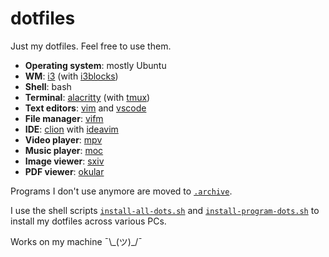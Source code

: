 # dotfiles

Just my dotfiles. Feel free to use them.

- **Operating system**: mostly Ubuntu
- **WM**: [i3](https://i3wm.org/) (with [i3blocks](https://github.com/vivien/i3blocks))
- **Shell**: bash
- **Terminal**: [alacritty](https://github.com/alacritty/alacritty) (with [tmux](https://github.com/tmux/tmux))
- **Text editors**: [vim](https://www.vim.org/) and [vscode](https://code.visualstudio.com/)
- **File manager**: [vifm](https://vifm.info/)
- **IDE**: [clion](https://www.jetbrains.com) with [ideavim](https://github.com/JetBrains/ideavim)
- **Video player**: [mpv](https://mpv.io/)
- **Music player**: [moc](http://moc.daper.net/)
- **Image viewer**: [sxiv](https://github.com/muennich/sxiv)
- **PDF viewer**: [okular](https://okular.kde.org/)

Programs I don't use anymore are moved to [``.archive``](.archive).

I use the shell scripts [``install-all-dots.sh``](install-all-dots.sh) and [``install-program-dots.sh``](install-program-dots.sh) to install my dotfiles across various PCs.

Works on my machine ¯\\\_(ツ)_/¯
